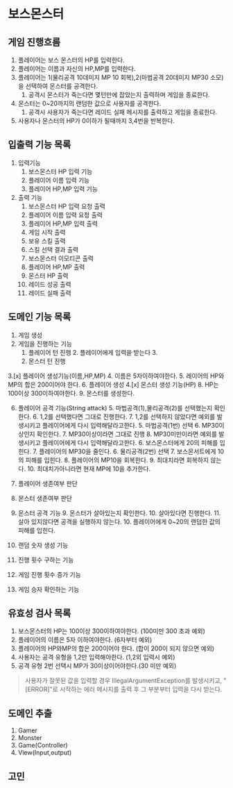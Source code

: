 # 보스몬스터

## 게임 진행흐름
1. 플레이어는 보스 몬스터의 HP를 입력한다.
2. 플레이어는 이름과 자신의 HP,MP를 입력한다.
3. 플레이어는 1(물리공격 10데미지 MP 10 회복),2(마법공격 20데미지 MP30 소모)을 선택하여 몬스터를 공격한다.
   1. 공격시 몬스터가 죽는다면 몇턴만에 잡았는지 출력하며 게임을 종료한다.
4. 몬스터는 0~20까지의 랜덤한 값으로 사용자를 공격한다.
   1. 공격시 사용자가 죽는다면 레이드 실패 메시지를 출력하고 게임을 종료한다.
5. 사용자나 몬스터의 HP가 0이하가 될때까지 3,4번을 반복한다.
## 입출력 기능 목록
1. 입력기능
   1. 보스몬스터 HP 입력 기능
   2. 플레이어 이름 입력 기능
   3. 플레이어 HP,MP 입력 기능
2. 출력 기능
   1. 보스몬스터 HP 입력 요청 출력
   2. 플레이어 이름 입력 요청 출력
   3. 플레이어 HP,MP 입력 출력
   4. 게임 시작 출력
   5. 보유 스킬 출력
   6. 스킬 선택 결과 출력
   7. 보스몬스터 이모티콘 출력
   8. 플레이어 HP,MP 출력
   9. 몬스터 HP 출력
   10. 레이드 성공 출력
   11. 레이드 실패 출력


## 도메인 기능 목록

1. 게임 생성
2. 게임을 진행하는 기능
   1. 플레이어 턴 진행
      2. 플레이어에게 입력을 받는다
      3. 
   2. 몬스터 턴 진행

3.[x] 플레이어 생성기능(이름,HP,MP)
   4. 이름은 5자이하여야한다.
   5. 레이어의 HP와MP의 합은 200이어야 한다.
   6. 플레이어 생성
4.[x] 몬스터 생성 기능(HP)
   8. HP는 100이상 300이하여야한다.
   9. 몬스터를 생성한다.

6. 플레이어 공격 기능(String attack)
   5. 마법공격(1),물리공격(2)를 선택했는지 확인한다.
      6. 1,2를 선택했다면 그대로 진행한다.
      7. 1,2를 선택하지 않았다면 예외를 발생시키고 플레이어에게 다시 입력해달라고한다.
   5. 마법공격(1번) 선택
      6. MP30이상인지 확인한다.
         7. MP30이상이라면 그대로 진행
         8. MP30미만이라면 예외를 발생시키고 플레이어에게 다시 입력해달라고한다.
      6. 보스몬스터에게 20의 피해를 입힌다.
      7. 플레이어의 MP30을 줄인다.
   6. 물리공격(2번) 선택
      7. 보스몬서트에게 10의 피해를 입힌다.
      8. 플레이어의 MP10을 회복한다.
         9. 최대치라면 회복하지 않는다.
         10. 최대치가아니라면 현재 MP에 10을 추가한다.
6. 플레이어 생존여부 판단
9. 몬스터 생존여부 판단

8. 몬스터 공격 기능
   9. 몬스터가 살아있는지 확인한다.
      10. 살아있다면 진행한다.
      11. 살아 있지않다면 공격을 실행하지 않는다.
   10. 플레이어에게 0~20의 랜덤한 값의 피해를 입힌다.

10. 랜덤 숫자 생성 기능
11. 진행 횟수 구하는 기능
12. 게임 진행 횟수 증가 기능
13. 게임 승자 확인하는 기능




## 유효성 검사 목록

1. 보스몬스터의 HP는 100이상 300이하여야한다. (100미만 300 초과 예외)
2. 플레이어의 이름은 5자 이하여야한다. (6자부터 예외)
3. 플레이어의 HP와MP의 합은 200이어야 한다. (합이 200이 되지 않으면 예외)
4. 사용자는 공격 유형을 1,2만 입력해야한다. (1,2외 입력시 예외)
5. 공격 유형 2번 선택시 MP가 30이상이어야한다.(30 미만 예외)

> 사용자가 잘못된 값을 입력할 경우 IllegalArgumentException를 발생시키고, "[ERROR]"로 시작하는 에러 메시지를 출력 후 그 부분부터 입력을 다시 받는다.

## 도메인 추출
1. Gamer
2. Monster
3. Game(Controller)
4. View(Input,output)

## 고민


